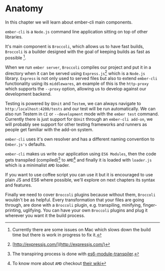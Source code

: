# Anatomy
In this chapter we will learn about ember-cli main components.

`ember-cli` is a `Node.js` command line application sitting on top of other libraries.

It's main  component is `Broccoli`, which allows us to have fast builds, `Broccoli` is a builder designed with the goal of keeping builds as fast as possible [^broslow].

When we run `ember server`, `Broccoli` compiles our project and put it in a directory when it can be served using `Express.js`[^express] which is a `Node.js` library. `Express` is not only used to served files but also to extend `ember-cli` functionality using its `middlewares`, an example of this is the `http-proxy` which supports the `--proxy` option, allowing us to develop against our development backend.

Testing  is powered by `QUnit` and `Testem`, we can always navigate to `http:/localhost:4200/tests` and our test will be run automatically. We can also run Testem in `CI` or `--development` mode with the `ember test` command. Currently there is just support for `QUnit` through an `ember-cli add-on`, we will probably see support for other testing frameworks and runners as people get familiar with the add-on system.

`ember-cli` uses it's own resolver and has a different naming convention to `Ember.js's` defaults.

`ember-cli` makes us write our application using `ES6 Modules`, then the code gets transpiled (compiled)[^transpiled] to `AMD`[^amd] and finally it is loaded with `loader.js` which is a minimalist `AMD` loader.

If you want to use coffee script you can use it but it is encouraged to use plain JS and ES6 where possible, we'll explore on next chapters its syntax and features.

Finally we need to cover `Broccoli` plugins because without them, `Broccoli` wouldn't be as helpful. Every transformation that your files are going through, are done with a `Broccoli` plugin, e.g. transpiling, minifying, finger-printing, uglifying. You can have your own `Broccoli` plugins and plug it wherever you want it the build process.

[^broslow]: Currently there are some issues on Mac which slows down the build time but there is work in progress to fix it.
[^express]: [http://expressjs.com/](http://expressjs.com/)
[^transpiled]: The transpiring process is done with [es6-module-transpiler](https://github.com/esnext/es6-module-transpiler).
[^amd]: To know more about `AMD` checkout [their wiki](https://github.com/amdjs/amdjs-api/wiki/AMD)
